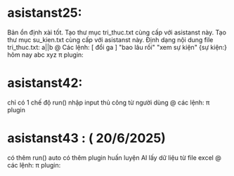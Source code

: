 # asistanst25:
Bản ổn định xài tốt.
Tạo thư mục tri_thuc.txt cùng cấp với asistanst này.
Tạo thư mục su_kien.txt cùng cấp với asistanst này.
Định dạng nội dung file tri_thuc.txt: a||b 
@ Các lệnh:
[ đổi ga ] "bao lâu rồi"
"xem sự kiện"
{sự kiện:} hôm nay abc xyz
π plugin: 

# asistanst42:
chỉ có 1 chế độ run() nhập input thủ công từ người dùng
@ các lệnh: 
π plugin 
# asistanst43 : ( 20/6/2025)
có thêm run() auto
có thêm plugin huấn luyện AI lấy dữ liệu từ file excel 
@ các lệnh:
π plugin:
